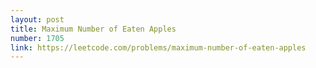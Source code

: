 ```yaml
---
layout: post
title: Maximum Number of Eaten Apples
number: 1705
link: https://leetcode.com/problems/maximum-number-of-eaten-apples
---
```


